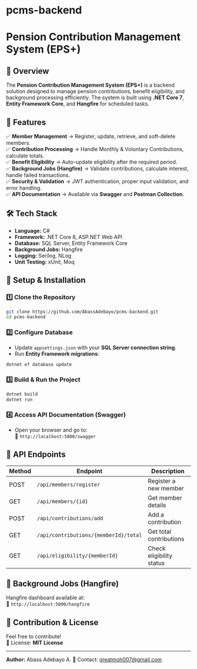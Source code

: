 # pcms-backend
# Pension Contribution Management System (EPS+)

## 📌 Overview
The **Pension Contribution Management System (EPS+)** is a backend solution designed to manage pension contributions, benefit eligibility, and background processing efficiently. The system is built using **.NET Core 7**, **Entity Framework Core**, and **Hangfire** for scheduled tasks.

## 🚀 Features
✅ **Member Management** → Register, update, retrieve, and soft-delete members.  
✅ **Contribution Processing** → Handle Monthly & Voluntary Contributions, calculate totals.  
✅ **Benefit Eligibility** → Auto-update eligibility after the required period.  
✅ **Background Jobs (Hangfire)** → Validate contributions, calculate interest, handle failed transactions.  
✅ **Security & Validation** → JWT authentication, proper input validation, and error handling.  
✅ **API Documentation** → Available via **Swagger** and **Postman Collection**.  

## 🛠 Tech Stack
- **Language:** C#  
- **Framework:** .NET Core 8, ASP.NET Web API  
- **Database:** SQL Server, Entity Framework Core  
- **Background Jobs:** Hangfire  
- **Logging:** Serilog, NLog  
- **Unit Testing:** xUnit, Moq  

## 📌 Setup & Installation

### 1️⃣ Clone the Repository  
```sh
git clone https://github.com/AbassAdebayo/pcms-backend.git
cd pcms-backend
```

### 2️⃣ Configure Database  
- Update `appsettings.json` with your **SQL Server connection string**.  
- Run **Entity Framework migrations**:  
```sh
dotnet ef database update
```

### 3️⃣ Build & Run the Project  
```sh
dotnet build
dotnet run
```

### 4️⃣ Access API Documentation (Swagger)  
- Open your browser and go to:  
  📌 `http://localhost:5000/swagger`  

## 📌 API Endpoints
| Method | Endpoint | Description |
|--------|---------|-------------|
| POST | `/api/members/register` | Register a new member |
| GET | `/api/members/{id}` | Get member details |
| POST | `/api/contributions/add` | Add a contribution |
| GET | `/api/contributions/{memberId}/total` | Get total contributions |
| GET | `/api/eligibility/{memberId}` | Check eligibility status |

## 📌 Background Jobs (Hangfire)
Hangfire dashboard available at:  
📌 `http://localhost:5000/hangfire`  

## 📌 Contribution & License
Feel free to contribute!  
📌 License: **MIT License**  

---

**Author:** Abass Adebayo A.
📧 Contact: greatmoh007@gmail.com   
